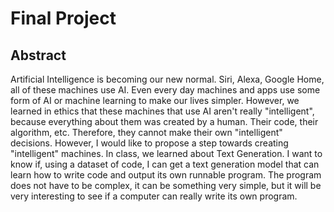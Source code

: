 # Final Project

## Abstract

Artificial Intelligence is becoming our new normal. Siri,
Alexa, Google Home, all of these machines use AI. Even 
every day machines and apps use some form of AI or machine 
learning to make our lives simpler. However, we learned in 
ethics that these machines that use AI aren't really "intelligent",
because everything about them was created by a human. Their
code, their algorithm, etc. Therefore, they cannot make their
own "intelligent" decisions. However, I would like to propose
a step towards creating "intelligent" machines. In class,
we learned about Text Generation. I want to know if,
using a dataset of code, I can get a text 
generation model that can learn how to write code and 
output its own runnable program. 
The program does not have to be complex, it can be something
very simple, but it will be very interesting to see if a 
computer can really write its own program. 